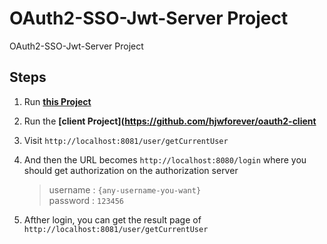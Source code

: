 # OAuth2-SSO-Jwt-Server Project
 OAuth2-SSO-Jwt-Server Project
## Steps
1. Run [**this Project**](https://github.com/hjwforever/oauth2-jwt-sso-server)
2. Run the **[client Project](https://github.com/hjwforever/oauth2-client**
3. Visit `http://localhost:8081/user/getCurrentUser`
4. And then the URL becomes `http://localhost:8080/login` where you should get authorization on the authorization server  
    > username :   `{any-username-you-want}`  
    password : `123456`

5. Afther login, you can get the result page of `http://localhost:8081/user/getCurrentUser`  
